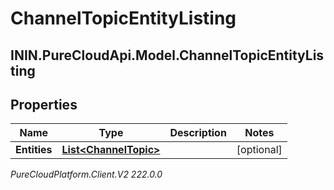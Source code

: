 # ChannelTopicEntityListing

## ININ.PureCloudApi.Model.ChannelTopicEntityListing

## Properties

|Name | Type | Description | Notes|
|------------ | ------------- | ------------- | -------------|
| **Entities** | [**List&lt;ChannelTopic&gt;**](ChannelTopic) |  | [optional] |



_PureCloudPlatform.Client.V2 222.0.0_
